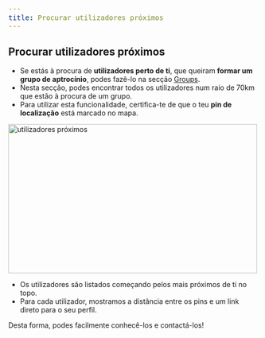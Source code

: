 ```yaml
---
title: Procurar utilizadores próximos
---
```


<style>
  span {
    font-size: 14px;
  }
  li {
    margin: 0 !important;
  }
</style>

## Procurar utilizadores próximos

- <span>Se estás à procura de <strong>utilizadores perto de ti</strong>, que queiram <strong>formar um grupo de aptrocínio</strong>, podes fazê-lo na secção [Groups](/groups).</span>
- <span>Nesta secção, podes encontrar todos os utilizadores num raio de 70km que estão à procura de um grupo.</span>
- <span>Para utilizar esta funcionalidade, certifica-te de que o teu <strong>pin de localização</strong> está marcado no mapa.</span>

<img src="/academy/demo/search-nearby-users.png" alt="utilizadores próximos" width="500" height="300" class="ml-4">

- <span>Os utilizadores são listados começando pelos mais próximos de ti no topo.</span>
- <span>Para cada utilizador, mostramos a distância entre os pins e um link direto para o seu perfil.</span>

<span>Desta forma, podes facilmente conhecê-los e contactá-los!</span>
